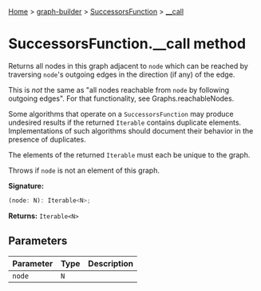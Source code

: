[Home](./index) &gt; [graph-builder](./graph-builder.md) &gt; [SuccessorsFunction](./graph-builder.successorsfunction.md) &gt; [\_\_call](./graph-builder.successorsfunction.__call.md)

# SuccessorsFunction.\_\_call method

Returns all nodes in this graph adjacent to `node` which can be reached by traversing `node`<!-- -->'s outgoing edges in the direction (if any) of the edge.

This is <i>not</i> the same as "all nodes reachable from `node` by following outgoing edges". For that functionality, see Graphs.reachableNodes<!-- -->.

Some algorithms that operate on a `SuccessorsFunction` may produce undesired results if the returned `Iterable` contains duplicate elements. Implementations of such algorithms should document their behavior in the presence of duplicates.

The elements of the returned `Iterable` must each be unique to the graph.

Throws if `node` is not an element of this graph.

**Signature:**
```javascript
(node: N): Iterable<N>;
```
**Returns:** `Iterable<N>`

## Parameters

|  Parameter | Type | Description |
|  --- | --- | --- |
|  `node` | `N` |  |

